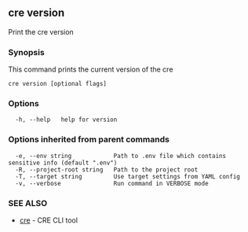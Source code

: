 ## cre version

Print the cre version

### Synopsis

This command prints the current version of the cre

```
cre version [optional flags]
```

### Options

```
  -h, --help   help for version
```

### Options inherited from parent commands

```
  -e, --env string            Path to .env file which contains sensitive info (default ".env")
  -R, --project-root string   Path to the project root
  -T, --target string         Use target settings from YAML config
  -v, --verbose               Run command in VERBOSE mode
```

### SEE ALSO

* [cre](cre.md)	 - CRE CLI tool

